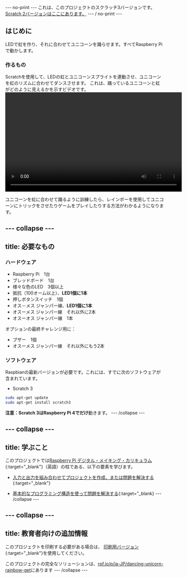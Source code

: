 --- no-print --- これは、このプロジェクトのスクラッチ3バージョンです。 [Scratch 2バージョンはここにあります。](https://projects.raspberrypi.org/ja-JP/projects/dancing-unicorn-rainbow-scratch2) --- / no-print ---

## はじめに

LEDで虹を作り、それに合わせてユニコーンを踊らせます。すべてRaspberry Piで動かします。

### 作るもの

Scratchを使用して、LEDの虹とユニコーンスプライトを連動させ、ユニコーンを虹のリズムに合わせてダンスさせます。 これは、踊っているユニコーンと虹がどのように見えるかを示すビデオです。
<video width="560" height="315" controls> <source src="resources/Screencast.mp4" type="video/mp4"> お使いのブラウザはビデオタグをサポートしていません。FireFoxまたはChromeをお試しください </video> 

ユニコーンを虹に合わせて踊るように訓練したら、レインボーを使用してユニコーンにトリックをさせたりゲームをプレイしたりする方法がわかるようになります。

--- collapse ---
---
title: 必要なもの
---

### ハードウェア

+ Raspberry Pi　1台
+ ブレッドボード　1台
+ 様々な色のLED　3個以上
+ 抵抗（100オーム以上）、**LED1個に1本**
+ 押しボタンスイッチ　1個
+ オス－メス ジャンパー線、**LED1個に1本**
+ オスーメス ジャンパー線　それ以外に2本
+ オスーオス ジャンパー線　1本

オプションの最終チャレンジ用に：

+ ブザー　1個
+ オスーメス ジャンパー線　それ以外にもう2本

### ソフトウェア

Raspbianの最新バージョンが必要です。これには、すでに次のソフトウェアが含まれています。

+ Scratch 3

```bash
sudo apt-get update
sudo apt-get install scratch3
```

**注意：**Scratch 3はRaspberry Pi 4で**だけ**動きます。 --- /collapse ---

--- collapse ---
---
title: 学ぶこと
---

このプロジェクトでは[Raspberry Pi デジタル・メイキング・カリキュラム](http://rpf.io/curriculum){:target="_blank"}（英語）の柱である、以下の要素を学びます。

+ [入力と出力を組み合わせてプロジェクトを作成、または問題を解決する](https://curriculum.raspberrypi.org/physical-computing/builder/){:target="_blank"}

+ [基本的なプログラミング構造を使って問題を解決する](https://www.raspberrypi.org/curriculum/programming/builder){:target="_blank} --- /collapse ---

--- collapse ---
---
title: 教育者向けの追加情報
---

このプロジェクトを印刷する必要がある場合は、 [印刷用バージョン](https://projects.raspberrypi.org/ja-JP/projects/dancing-unicorn-rainbow/print){:target="_blank"}を使用してください。

このプロジェクトの完全なソリューションは、[rpf.io/p/ja-JP/dancing-unicorn-rainbow-get](https://rpf.io/p/ja-JP/dancing-unicorn-rainbow-get)にあります --- /collapse ---